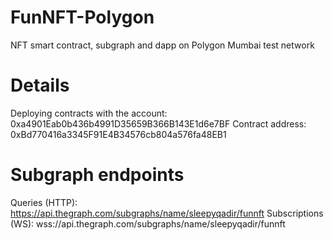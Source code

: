 # FunNFT-Polygon
NFT smart contract, subgraph and dapp on Polygon Mumbai test network


# Details

Deploying contracts with the account: 0xa4901Eab0b436b4991D35659B366B143E1d6e7BF
Contract address: 0xBd770416a3345F91E4B34576cb804a576fa48EB1

# Subgraph endpoints

Queries (HTTP):     https://api.thegraph.com/subgraphs/name/sleepyqadir/funnft
Subscriptions (WS): wss://api.thegraph.com/subgraphs/name/sleepyqadir/funnft

